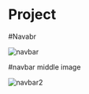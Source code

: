 # Project
#Navabr

![navbar](https://github.com/shauryadhaka0027/Project/assets/138813918/ede08f31-6181-46ca-9200-f83fb5b9c69a)


#navbar middle image

![navbar2](https://github.com/shauryadhaka0027/Project/assets/138813918/3b294713-3c50-4ba2-b7a2-e7776c7eda30)
